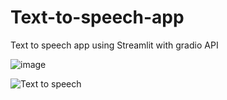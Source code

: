 # Text-to-speech-app
Text to speech app using Streamlit with gradio API

![image](https://user-images.githubusercontent.com/5347322/203565657-c4a17fda-8a76-46d5-9b9e-2929bc187c75.png)

![Text to speech](https://user-images.githubusercontent.com/34553180/204581578-9823865e-628c-4d0f-8f47-18c9bcf41495.png)